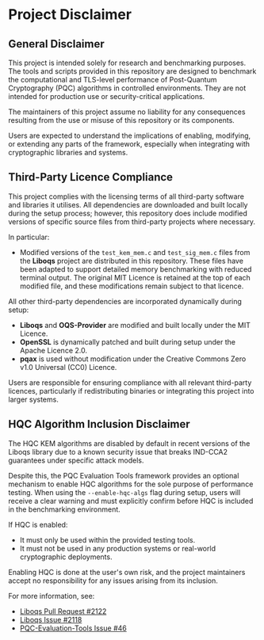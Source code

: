 
# Project Disclaimer

## General Disclaimer
This project is intended solely for research and benchmarking purposes. The tools and scripts provided in this repository are designed to benchmark the computational and TLS-level performance of Post-Quantum Cryptography (PQC) algorithms in controlled environments. They are not intended for production use or security-critical applications.

The maintainers of this project assume no liability for any consequences resulting from the use or misuse of this repository or its components.

Users are expected to understand the implications of enabling, modifying, or extending any parts of the framework, especially when integrating with cryptographic libraries and systems.

## Third-Party Licence Compliance

This project complies with the licensing terms of all third-party software and libraries it utilises. All dependencies are downloaded and built locally during the setup process; however, this repository does include modified versions of specific source files from third-party projects where necessary.

In particular:

- Modified versions of the `test_kem_mem.c` and `test_sig_mem.c` files from the **Liboqs** project are distributed in this repository. These files have been adapted to support detailed memory benchmarking with reduced terminal output. The original MIT Licence is retained at the top of each modified file, and these modifications remain subject to that licence.

All other third-party dependencies are incorporated dynamically during setup:

- **Liboqs** and **OQS-Provider** are modified and built locally under the MIT Licence.
- **OpenSSL** is dynamically patched and built during setup under the Apache Licence 2.0.
- **pqax** is used without modification under the Creative Commons Zero v1.0 Universal (CC0) Licence.

Users are responsible for ensuring compliance with all relevant third-party licences, particularly if redistributing binaries or integrating this project into larger systems.

## HQC Algorithm Inclusion Disclaimer
The HQC KEM algorithms are disabled by default in recent versions of the Liboqs library due to a known security issue that breaks IND-CCA2 guarantees under specific attack models.

Despite this, the PQC Evaluation Tools framework provides an optional mechanism to enable HQC algorithms for the sole purpose of performance testing. When using the `--enable-hqc-algs` flag during setup, users will receive a clear warning and must explicitly confirm before HQC is included in the benchmarking environment.

If HQC is enabled:

- It must only be used within the provided testing tools.
- It must not be used in any production systems or real-world cryptographic deployments.

Enabling HQC is done at the user's own risk, and the project maintainers accept no responsibility for any issues arising from its inclusion.

For more information, see:
- [Liboqs Pull Request #2122](https://github.com/open-quantum-safe/liboqs/pull/2122)
- [Liboqs Issue #2118](https://github.com/open-quantum-safe/liboqs/issues/2118)
- [PQC-Evaluation-Tools Issue #46](https://github.com/crt26/pqc-evaluation-tools/issues/46)